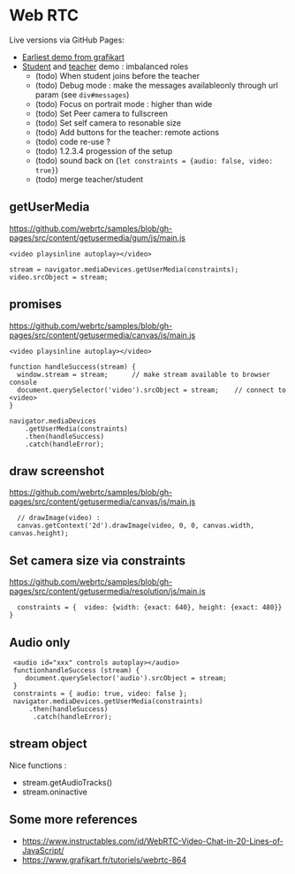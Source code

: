 # Web RTC

Live versions via GitHub Pages:

- [Earliest demo from grafikart](https://igorrosenberg.github.io/webRTC/grafikart.html)
- [Student](https://igorrosenberg.github.io/webRTC/a_student.html) and [teacher](https://igorrosenberg.github.io/webRTC/a_teacher.html) demo : imbalanced roles
  - (todo) When student joins before the teacher
  - (todo) Debug mode : make the messages availableonly through url param (see `div#messages`)
  - (todo) Focus on portrait mode : higher than wide
  - (todo) Set Peer camera to fullscreen
  - (todo) Set self camera to resonable size
  - (todo) Add buttons for the teacher: remote actions   
  - (todo) code re-use ?    
  - (todo) 1.2.3.4 progession of the setup    
  - (todo) sound back on  (`let constraints = {audio: false, video: true}`)    
  - (todo) merge teacher/student     

## getUserMedia

https://github.com/webrtc/samples/blob/gh-pages/src/content/getusermedia/gum/js/main.js

```
<video playsinline autoplay></video>

stream = navigator.mediaDevices.getUserMedia(constraints);
video.srcObject = stream;
```


## promises

https://github.com/webrtc/samples/blob/gh-pages/src/content/getusermedia/canvas/js/main.js
```
<video playsinline autoplay></video>

function handleSuccess(stream) {
  window.stream = stream;      // make stream available to browser console
  document.querySelector('video').srcObject = stream;    // connect to <video>
}

navigator.mediaDevices
    .getUserMedia(constraints)
    .then(handleSuccess)
    .catch(handleError);
```

## draw screenshot

https://github.com/webrtc/samples/blob/gh-pages/src/content/getusermedia/canvas/js/main.js
```  
  // drawImage(video) :
  canvas.getContext('2d').drawImage(video, 0, 0, canvas.width, canvas.height);
```

## Set camera size via constraints

https://github.com/webrtc/samples/blob/gh-pages/src/content/getusermedia/resolution/js/main.js
```  
  constraints = {  video: {width: {exact: 640}, height: {exact: 480}} }
```

## Audio only

```
 <audio id="xxx" controls autoplay></audio>
 functionhandleSuccess (stream) { 
    document.querySelector('audio').srcObject = stream; 
 }
 constraints = { audio: true, video: false };
 navigator.mediaDevices.getUserMedia(constraints)
     .then(handleSuccess)
      .catch(handleError);
```

## stream object

Nice functions : 
 - stream.getAudioTracks()
 - stream.oninactive
 
 
## Some more references
 
- https://www.instructables.com/id/WebRTC-Video-Chat-in-20-Lines-of-JavaScript/
- https://www.grafikart.fr/tutoriels/webrtc-864
 
 